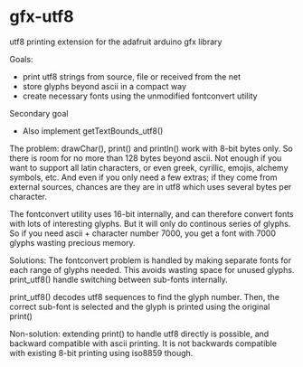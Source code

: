 # gfx-utf8
utf8 printing extension for the adafruit arduino gfx library

Goals:
 * print utf8 strings from source, file or received from the net
 * store glyphs beyond ascii in a compact way
 * create necessary fonts using the unmodified fontconvert utility

Secondary goal
 * Also implement getTextBounds_utf8()

The problem:
drawChar(), print() and println() work with 8-bit bytes only. So there is room for no more than 128 bytes beyond ascii. Not enough if you want to support all latin characters, or even greek, cyrillic, emojis, alchemy symbols, etc. And even if you only need a few extras; if they come from external sources, chances are they are in utf8 which uses several bytes per character.

The fontconvert utility uses 16-bit internally, and can therefore convert fonts with lots of interesting glyphs. But it will only do continous series of glyphs. So if you need ascii + character number 7000, you get a font with 7000 glyphs wasting precious memory.

Solutions:
The fontconvert problem is handled by making separate fonts for each range of glyphs needed. This avoids wasting space for unused glyphs. print_utf8() handle switching between sub-fonts internally.

print_utf8() decodes utf8 sequences to find the glyph number. Then, the correct sub-font is selected and the glyph is printed using the original print()

Non-solution:
extending print() to handle utf8 directly is possible, and backward compatible with ascii printing. It is not backwards compatible with existing 8-bit printing using iso8859 though.
